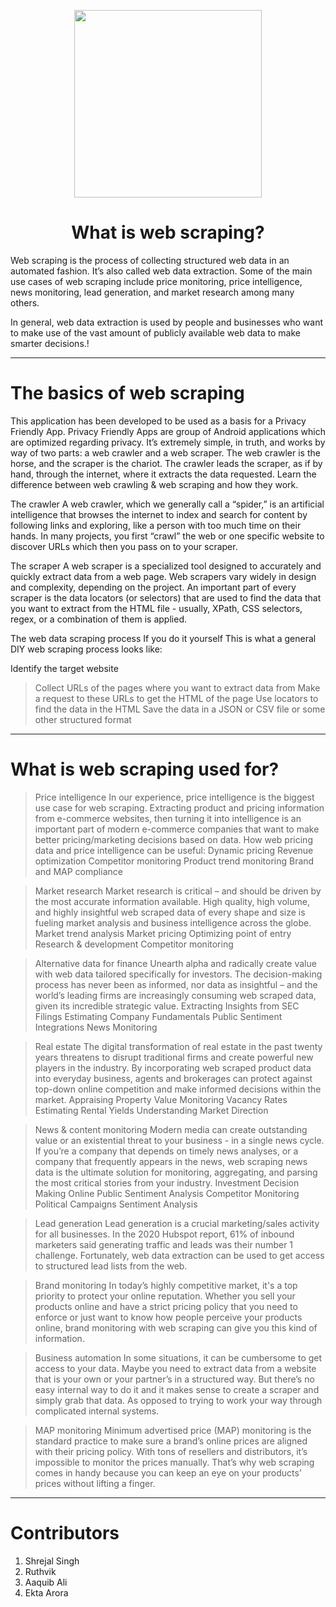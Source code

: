 <p align="center">
  <img src="https://user-images.githubusercontent.com/84700316/137275855-5a0e300c-ecb5-425f-a892-b709f529c5a8.png"width=300px>
  </p>

<h1 align="center"> What is web scraping? </h1>

Web scraping is the process of collecting structured web data in an automated fashion. It’s also called web data extraction. Some of the main use cases of web scraping include price monitoring, price intelligence, news monitoring, lead generation, and market research among many others.

In general, web data extraction is used by people and businesses who want to make use of the vast amount of publicly available web data to make smarter decisions.!


---


# The basics of web scraping

This application has been developed to be used as a basis for a Privacy Friendly App. Privacy Friendly Apps are group of Android applications which are optimized regarding privacy.
It’s extremely simple, in truth, and works by way of two parts: a web crawler and a web scraper. The web crawler is the horse, and the scraper is the chariot. The crawler leads the scraper, as if by hand, through the internet, where it extracts the data requested. Learn the difference between web crawling & web scraping and how they work.

The crawler
A web crawler, which we generally call a “spider,” is an artificial intelligence that browses the internet to index and search for content by following links and exploring, like a person with too much time on their hands. In many projects, you first “crawl” the web or one specific website to discover URLs which then you pass on to your scraper.

The scraper
A web scraper is a specialized tool designed to accurately and quickly extract data from a web page. Web scrapers vary widely in design and complexity, depending on the project. An important part of every scraper is the data locators (or selectors) that are used to find the data that you want to extract from the HTML file - usually, XPath, CSS selectors, regex, or a combination of them is applied.

The web data scraping process
If you do it yourself
This is what a general DIY web scraping process looks like:

Identify the target website
> Collect URLs of the pages where you want to extract data from
> Make a request to these URLs to get the HTML of the page
> Use locators to find the data in the HTML
> Save the data in a JSON or CSV file or some other structured format


---


# What is web scraping used for?

> Price intelligence
In our experience, price intelligence is the biggest use case for web scraping. Extracting product and pricing information from e-commerce websites, then turning it into intelligence is an important part of modern e-commerce companies that want to make better pricing/marketing decisions based on data.
How web pricing data and price intelligence can be useful:
Dynamic pricing
Revenue optimization
Competitor monitoring
Product trend monitoring
Brand and MAP compliance

> Market research
Market research is critical – and should be driven by the most accurate information available. High quality, high volume, and highly insightful web scraped data of every shape and size is fueling market analysis and business intelligence across the globe.
Market trend analysis
Market pricing
Optimizing point of entry
Research & development
Competitor monitoring

> Alternative data for finance
Unearth alpha and radically create value with web data tailored specifically for investors. The decision-making process has never been as informed, nor data as insightful – and the world’s leading firms are increasingly consuming web scraped data, given its incredible strategic value.
Extracting Insights from SEC Filings
Estimating Company Fundamentals
Public Sentiment Integrations
News Monitoring

> Real estate
The digital transformation of real estate in the past twenty years threatens to disrupt traditional firms and create powerful new players in the industry. By incorporating web scraped product data into everyday business, agents and brokerages can protect against top-down online competition and make informed decisions within the market.
Appraising Property Value
Monitoring Vacancy Rates
Estimating Rental Yields
Understanding Market Direction

> News & content monitoring
Modern media can create outstanding value or an existential threat to your business - in a single news cycle. If you’re a company that depends on timely news analyses, or a company that frequently appears in the news, web scraping news data is the ultimate solution for monitoring, aggregating, and parsing the most critical stories from your industry.
Investment Decision Making
Online Public Sentiment Analysis
Competitor Monitoring
Political Campaigns
Sentiment Analysis

> Lead generation
Lead generation is a crucial marketing/sales activity for all businesses. In the 2020 Hubspot report, 61% of inbound marketers said generating traffic and leads was their number 1 challenge. Fortunately, web data extraction can be used to get access to structured lead lists from the web.

> Brand monitoring
In today’s highly competitive market, it's a top priority to protect your online reputation. Whether you sell your products online and have a strict pricing policy that you need to enforce or just want to know how people perceive your products online, brand monitoring with web scraping can give you this kind of information.

> Business automation
In some situations, it can be cumbersome to get access to your data. Maybe you need to extract data from a website that is your own or your partner’s in a structured way. But there’s no easy internal way to do it and it makes sense to create a scraper and simply grab that data. As opposed to trying to work your way through complicated internal systems.

> MAP monitoring
Minimum advertised price (MAP) monitoring is the standard practice to make sure a brand’s online prices are aligned with their pricing policy. With tons of resellers and distributors, it’s impossible to monitor the prices manually. That’s why web scraping comes in handy because you can keep an eye on your products’ prices without lifting a finger.


---


# Contributors
1. Shrejal Singh
2. Ruthvik
3. Aaquib Ali
4. Ekta Arora
